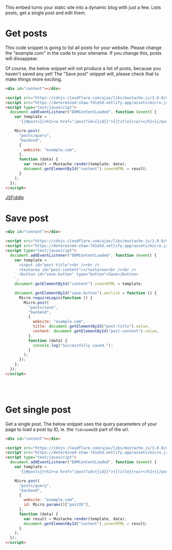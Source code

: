 This embed turns your static site into a dynamic blog with just a few. Lists posts, get a single post and edit them.

# Get posts

This code snippet is going to list all posts for your website. Please change the "example.com" in the code to your sitename. If you change this, posts will dissappear.

Of course, the below snippet will not produce a list of posts, because you haven't saved any yet! The "Save post" snippet will, please check that to make things more exciting.

```html
<div id="content"></div>

<script src="https://cdnjs.cloudflare.com/ajax/libs/mustache.js/3.0.0/mustache.js"></script>
<script src="https://determined-shaw-741e5d.netlify.app/assets/micro.js"></script>
<script type="text/javascript">
  document.addEventListener("DOMContentLoaded", function (event) {
    var template =
      '{{#posts}}<h2><a href="/post?id={{id}}">{{title}}<a/></h2>{{/posts}}';

    Micro.post(
      "posts/query",
      "backend",
      {
        website: "example.com",
      },
      function (data) {
        var result = Mustache.render(template, data);
        document.getElementById("content").innerHTML = result;
      }
    );
  });
</script>
```
[JSFiddle]()

# Save post

```html
<div id="content"></div>

<script src="https://cdnjs.cloudflare.com/ajax/libs/mustache.js/3.0.0/mustache.js"></script>
<script src="https://determined-shaw-741e5d.netlify.app/assets/micro.js"></script>
<script type="text/javascript">
  document.addEventListener("DOMContentLoaded", function (event) {
    var template = `
      <input id="post-title"><br /><br />
      <textarea id="post-content"></textarea><br /><br />
      <button id="save-button" type="button">Save</button>
    `;
    document.getElementById("content").innerHTML = template;

    document.getElementById("save-button").onclick = function () {
      Micro.requireLogin(function () {
        Micro.post(
          "posts/save",
          "backend",
          {
            website: "example.com",
            title: document.getElementById("post-title").value,
            content: document.getElementById("post-content").value,
          },
          function (data) {
            console.log("Successfully saved.");
          }
        );
      });
    };
  });
</script>
```

<br /><br />
# Get single post

Get a single post. The below snippet uses the query parameters of your page to load a post by ID, ie. the `?id=someID` part of the url.

```html
<div id="content"></div>

<script src="https://cdnjs.cloudflare.com/ajax/libs/mustache.js/3.0.0/mustache.js"></script>
<script src="https://determined-shaw-741e5d.netlify.app/assets/micro.js"></script>
<script type="text/javascript">
  document.addEventListener("DOMContentLoaded", function (event) {
    var template =
      '{{#posts}}<h2><a href="/post?id={{id}}">{{title}}<a/></h2>{{/posts}}';

    Micro.post(
      "posts/query",
      "backend",
      {
        website: "example.com",
        id: Micro.params()["postID"],
      },
      function (data) {
        var result = Mustache.render(template, data);
        document.getElementById("content").innerHTML = result;
      }
    );
  });
</script>
```